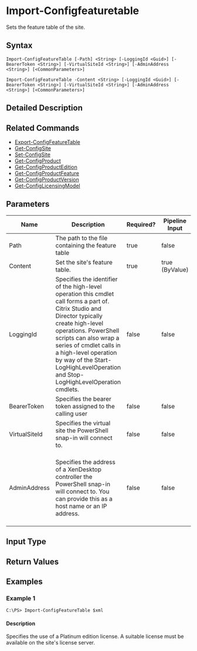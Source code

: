 ﻿
# Import-Configfeaturetable
Sets the feature table of the site.
## Syntax
```
Import-ConfigFeatureTable [-Path] <String> [-LoggingId <Guid>] [-BearerToken <String>] [-VirtualSiteId <String>] [-AdminAddress <String>] [<CommonParameters>]

Import-ConfigFeatureTable -Content <String> [-LoggingId <Guid>] [-BearerToken <String>] [-VirtualSiteId <String>] [-AdminAddress <String>] [<CommonParameters>]
```
## Detailed Description



## Related Commands

* [Export-ConfigFeatureTable](./Export-ConfigFeatureTable/)
* [Get-ConfigSite](./Get-ConfigSite/)
* [Set-ConfigSite](./Set-ConfigSite/)
* [Get-ConfigProduct](./Get-ConfigProduct/)
* [Get-ConfigProductEdition](./Get-ConfigProductEdition/)
* [Get-ConfigProductFeature](./Get-ConfigProductFeature/)
* [Get-ConfigProductVersion](./Get-ConfigProductVersion/)
* [Get-ConfigLicensingModel](./Get-ConfigLicensingModel/)
## Parameters
| Name   | Description | Required? | Pipeline Input | Default Value |
| --- | --- | --- | --- | --- |
| Path | The path to the file containing the feature table | true | false |  |
| Content | Set the site's feature table. | true | true (ByValue) |  |
| LoggingId | Specifies the identifier of the high-level operation this cmdlet call forms a part of. Citrix Studio and Director typically create high-level operations. PowerShell scripts can also wrap a series of cmdlet calls in a high-level operation by way of the Start-LogHighLevelOperation and Stop-LogHighLevelOperation cmdlets. | false | false |  |
| BearerToken | Specifies the bearer token assigned to the calling user | false | false |  |
| VirtualSiteId | Specifies the virtual site the PowerShell snap-in will connect to. | false | false |  |
| AdminAddress | Specifies the address of a XenDesktop controller the PowerShell snap-in will connect to. You can provide this as a host name or an IP address. | false | false | Localhost. Once a value is provided by any cmdlet, this value becomes the default. |

## Input Type

### 

## Return Values

### 

## Examples

### Example 1
```
C:\PS> Import-ConfigFeatureTable $xml
```
#### Description
Specifies the use of a Platinum edition license. A suitable license must be available on the site's license server.

